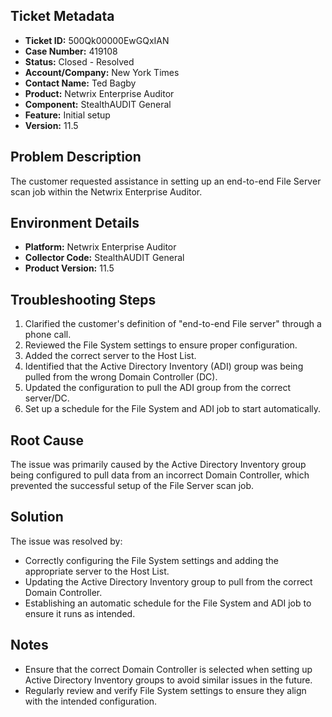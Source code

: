 ## Ticket Metadata
- **Ticket ID:** 500Qk00000EwGQxIAN
- **Case Number:** 419108
- **Status:** Closed - Resolved
- **Account/Company:** New York Times
- **Contact Name:** Ted Bagby
- **Product:** Netwrix Enterprise Auditor
- **Component:** StealthAUDIT General
- **Feature:** Initial setup
- **Version:** 11.5

## Problem Description
The customer requested assistance in setting up an end-to-end File Server scan job within the Netwrix Enterprise Auditor.

## Environment Details
- **Platform:** Netwrix Enterprise Auditor
- **Collector Code:** StealthAUDIT General
- **Product Version:** 11.5

## Troubleshooting Steps
1. Clarified the customer's definition of "end-to-end File server" through a phone call.
2. Reviewed the File System settings to ensure proper configuration.
3. Added the correct server to the Host List.
4. Identified that the Active Directory Inventory (ADI) group was being pulled from the wrong Domain Controller (DC).
5. Updated the configuration to pull the ADI group from the correct server/DC.
6. Set up a schedule for the File System and ADI job to start automatically.

## Root Cause
The issue was primarily caused by the Active Directory Inventory group being configured to pull data from an incorrect Domain Controller, which prevented the successful setup of the File Server scan job.

## Solution
The issue was resolved by:
- Correctly configuring the File System settings and adding the appropriate server to the Host List.
- Updating the Active Directory Inventory group to pull from the correct Domain Controller.
- Establishing an automatic schedule for the File System and ADI job to ensure it runs as intended.

## Notes
- Ensure that the correct Domain Controller is selected when setting up Active Directory Inventory groups to avoid similar issues in the future.
- Regularly review and verify File System settings to ensure they align with the intended configuration.